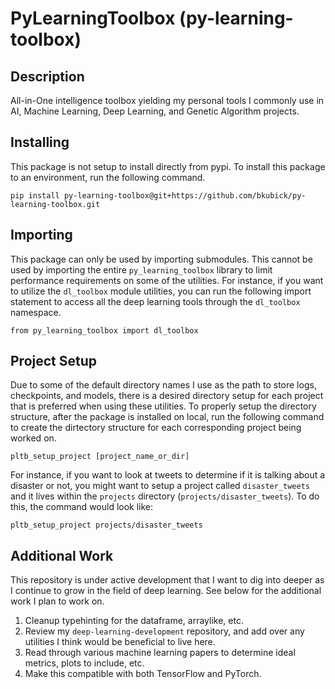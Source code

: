 # PyLearningToolbox (py-learning-toolbox)

## Description
All-in-One intelligence toolbox yielding my personal tools I commonly use in AI, Machine Learning, Deep Learning, and Genetic Algorithm projects.

## Installing
This package is not setup to install directly from pypi. To install this package to an environment, run the following command.

```
pip install py-learning-toolbox@git+https://github.com/bkubick/py-learning-toolbox.git
```

## Importing
This package can only be used by importing submodules. This cannot be used by importing the entire `py_learning_toolbox` library to limit performance requirements on some of the utilities. For instance, if you want to utilize the `dl_toolbox` module utilities, you can run the following import statement to access all the deep learning tools through the `dl_toolbox` namespace.

```
from py_learning_toolbox import dl_toolbox
```

## Project Setup
Due to some of the default directory names I use as the path to store logs, checkpoints, and models, there is a desired directory setup for each project that is preferred when using these utilities. To properly setup the directory structure, after the package is installed on local, run the following command to create the dirtectory structure for each corresponding project being worked on.

```
pltb_setup_project [project_name_or_dir]
```

For instance, if you want to look at tweets to determine if it is talking about a disaster or not, you might want to setup a project called `disaster_tweets` and it lives within the `projects` directory (`projects/disaster_tweets`). To do this, the command would look like:

```
pltb_setup_project projects/disaster_tweets
```

## Additional Work
This repository is under active development that I want to dig into deeper as I continue to grow in the field of deep learning. See below for the additional work I plan to work on.

1. Cleanup typehinting for the dataframe, arraylike, etc.
2. Review my `deep-learning-development` repository, and add over any utilities I think would be beneficial to live here.
3. Read through various machine learning papers to determine ideal metrics, plots to include, etc.
4. Make this compatible with both TensorFlow and PyTorch.

